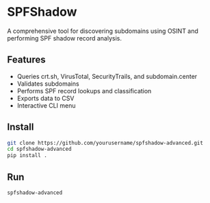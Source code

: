 # SPFShadow 

A comprehensive tool for discovering subdomains using OSINT and performing SPF shadow record analysis.

## Features
- Queries crt.sh, VirusTotal, SecurityTrails, and subdomain.center
- Validates subdomains
- Performs SPF record lookups and classification
- Exports data to CSV
- Interactive CLI menu

## Install
```bash
git clone https://github.com/yourusername/spfshadow-advanced.git
cd spfshadow-advanced
pip install .
```

## Run
```bash
spfshadow-advanced
```
